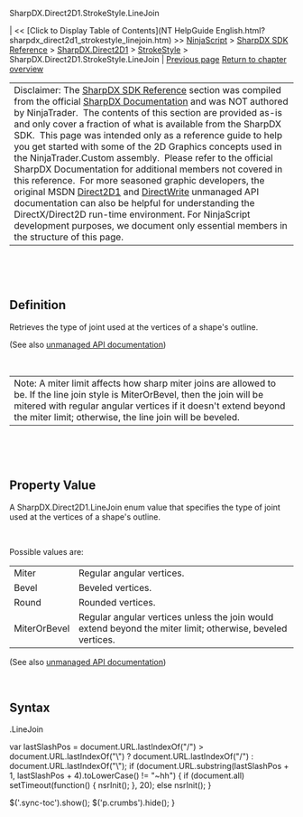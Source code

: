 ﻿










 


SharpDX.Direct2D1.StrokeStyle.LineJoin







| &lt;&lt; [Click to Display Table of Contents](NT HelpGuide English.html?sharpdx_direct2d1_strokestyle_linejoin.htm) &gt;&gt;
 [NinjaScript](ninjascript.htm) &gt; [SharpDX SDK Reference](sharpdx_sdk_reference.htm) &gt; [SharpDX.Direct2D1](sharpdx_direct2d1.htm) &gt; [StrokeStyle](sharpdx_direct2d1_strokestyle.htm) &gt;
SharpDX.Direct2D1.StrokeStyle.LineJoin | [Previous page](sharpdx_direct2d1_strokestyle_getdashes.htm)
[Return to chapter overview](sharpdx_direct2d1_strokestyle.htm)












|  |
| --- |
| Disclaimer: The [SharpDX SDK Reference](sharpdx_sdk_reference.htm) section was compiled from the official [SharpDX Documentation](http://sharpdx.org/) and was NOT authored by NinjaTrader.  The contents of this section are provided as-is and only cover a fraction of what is available from the SharpDX SDK.  This page was intended only as a reference guide to help you get started with some of the 2D Graphics concepts used in the NinjaTrader.Custom assembly.  Please refer to the official SharpDX Documentation for additional members not covered in this reference.  For more seasoned graphic developers, the original MSDN [Direct2D1](https://msdn.microsoft.com/en-us/library/windows/desktop/dd370990.aspx) and [DirectWrite](https://msdn.microsoft.com/en-us/library/windows/desktop/dd368038.aspx) unmanaged API documentation can also be helpful for understanding the DirectX/Direct2D run-time environment. For NinjaScript development purposes, we document only essential members in the structure of this page. |



 


 


Definition
----------


Retrieves the type of joint used at the vertices of a shape's outline. 


(See also [unmanaged API documentation](https://msdn.microsoft.com/en-us/library/dd372240.aspx))


 




|  |
| --- |
| Note: A miter limit affects how sharp miter joins are allowed to be. If the line join style is MiterOrBevel, then the join will be mitered with regular angular vertices if it doesn't extend beyond the miter limit; otherwise, the line join will be beveled. |



 


 


Property Value
--------------


A SharpDX.Direct2D1.LineJoin enum value that specifies the type of joint used at the vertices of a shape's outline.


 


Possible values are:




|  |  |
| --- | --- |
| Miter | Regular angular vertices.  |
| Bevel | Beveled vertices.  |
| Round | Rounded vertices.  |
| MiterOrBevel | Regular angular vertices unless the join would extend beyond the miter limit; otherwise, beveled vertices.  |



(See also [unmanaged API documentation](http://msdn.microsoft.com/en-us/library/dd368130.aspx))


 


Syntax
------


<strokestyle>.LineJoin







 
 var lastSlashPos = document.URL.lastIndexOf("/") &gt; document.URL.lastIndexOf("\\") ? document.URL.lastIndexOf("/") : document.URL.lastIndexOf("\\");
 if (document.URL.substring(lastSlashPos + 1, lastSlashPos + 4).toLowerCase() != "~hh") {
 if (document.all) setTimeout(function() {
 nsrInit();
 }, 20);
 else nsrInit();
 }
 
 
 $('.sync-toc').show();
 $('p.crumbs').hide();
 }
 
 
 



</strokestyle>
